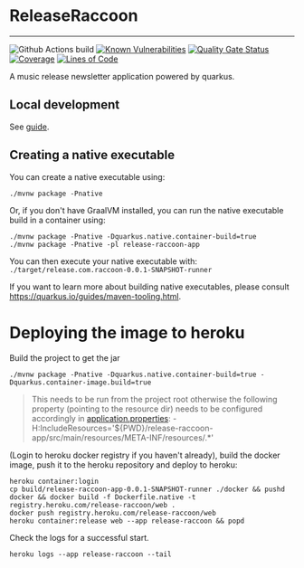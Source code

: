 # ReleaseRaccoon
---
![Github Actions build](https://github.com/jaivalis/release-raccoon/actions/workflows/build-branches.yml/badge.svg)
[![Known Vulnerabilities](https://snyk.io/test/github/jaivalis/release-raccoon/badge.svg)](https://snyk.io/test/github/jaivalis/release-raccoon)
[![Quality Gate Status](https://sonarcloud.io/api/project_badges/measure?project=jaivalis_release-raccoon&metric=alert_status)](https://sonarcloud.io/summary/new_code?id=jaivalis_release-raccoon)
[![Coverage](https://sonarcloud.io/api/project_badges/measure?project=jaivalis_release-raccoon&metric=coverage)](https://sonarcloud.io/summary/new_code?id=jaivalis_release-raccoon)
[![Lines of Code](https://sonarcloud.io/api/project_badges/measure?project=jaivalis_release-raccoon&metric=ncloc)](https://sonarcloud.io/summary/new_code?id=jaivalis_release-raccoon)

A music release newsletter application powered by quarkus.

## Local development
See [guide](dev-guides/local-development.md).

## Creating a native executable

You can create a native executable using:

```shell script
./mvnw package -Pnative
```

Or, if you don't have GraalVM installed, you can run the native executable build in a container
using:

```shell script
./mvnw package -Pnative -Dquarkus.native.container-build=true
./mvnw package -Pnative -pl release-raccoon-app
```

You can then execute your native executable with: `./target/release.com.raccoon-0.0.1-SNAPSHOT-runner`

If you want to learn more about building native executables, please
consult https://quarkus.io/guides/maven-tooling.html.

# Deploying the image to heroku

Build the project to get the jar
```shell
./mvnw package -Pnative -Dquarkus.native.container-build=true -Dquarkus.container-image.build=true
```
> This needs to be run from the project root otherwise the following property (pointing to the resource dir) needs to be configured accordingly in [application.properties](release-raccoon-app/src/main/resources/application.properties):
> -H:IncludeResources='${PWD}/release-raccoon-app/src/main/resources/META-INF/resources/.*'

(Login to heroku docker registry if you haven't already), build the docker image, push it to the heroku repository and deploy to heroku:
```shell
heroku container:login
cp build/release-raccoon-app-0.0.1-SNAPSHOT-runner ./docker && pushd docker && docker build -f Dockerfile.native -t registry.heroku.com/release-raccoon/web .
docker push registry.heroku.com/release-raccoon/web
heroku container:release web --app release-raccoon && popd
```

Check the logs for a successful start.
```shell
heroku logs --app release-raccoon --tail
```
